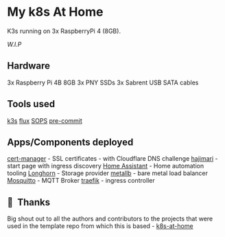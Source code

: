 # My k8s At Home

K3s running on 3x RaspberryPi 4 (8GB).

*W.I.P*

## Hardware

3x Raspberry Pi 4B 8GB
3x PNY SSDs
3x Sabrent USB SATA cables

## Tools used

[k3s](k3s.io)
[flux](https://toolkit.fluxcd.io/)
[SOPS](https://github.com/mozilla/sops)
[pre-commit](https://github.com/pre-commit/pre-commit)

## Apps/Components deployed

[cert-manager](https://cert-manager.io/) - SSL certificates - with Cloudflare DNS challenge
[hajimari](https://github.com/toboshii/hajimari) - start page with ingress discovery
[Home Assistant](https://www.home-assistant.io/) - Home automation tooling
[Longhorn](https://longhorn.io) - Storage provider
[metallb](https://metallb.universe.tf/) - bare metal load balancer
[Mosquitto](https://mosquitto.org/) - MQTT Broker
[traefik](https://traefik.io) - ingress controller


## :handshake:&nbsp; Thanks

Big shout out to all the authors and contributors to the projects that were used in the template repo from which this is based - [k8s-at-home](https://github.com/k8s-at-home/template-cluster-k3s)
